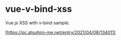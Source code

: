 # vue-v-bind-xss
Vue.js XSS with v-bind sample.

[https://pc.atsuhiro-me.net/entry/2021/04/08/134011]
